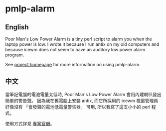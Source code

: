 pmlp-alarm
==========

English
-------

Poor Man's Low Power Alarm is a tiny perl script to alarm you
when the laptop power is low. I wrote it because I run
antix on my old computers and because icewm does not seem
to have an auditory low power alarm program.

See [project homepage](http://ckhung.github.com/pmlp-alarm/) for more
information on using pmlp-alarm.

中文
----

當筆記電腦的電池電量太低時, Poor Man's Low Power Alarm
會用內建喇叭發出簡單的警告聲。 因為我在舊電腦上安裝 antix,
而它所採用的 icewm 視窗管理員好像沒有 「會發聲的電池低電量警告器」 可用,
所以我寫了這支小小的 perl 程式。

使用方式詳見 [專案官網](http://ckhung.github.com/pmlp-alarm/index.zh_TW.html)。

